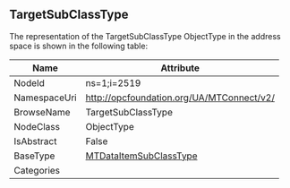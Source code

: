 <!-- objecttype -->
## TargetSubClassType
  
<!-- end of text -->
The representation of the TargetSubClassType ObjectType in the address space is shown in the following table:  

|Name|Attribute|
|---|---|
|NodeId|ns=1;i=2519|
|NamespaceUri|http://opcfoundation.org/UA/MTConnect/v2/|
|BrowseName|TargetSubClassType|
|NodeClass|ObjectType|
|IsAbstract|False|
|BaseType|[MTDataItemSubClassType](../../ObjectTypes/MTDataItemSubClassType/readme.md)|
|Categories||

